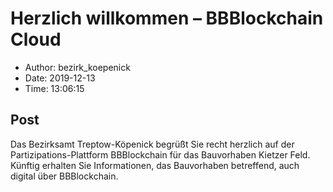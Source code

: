 # Herzlich willkommen &#8211; BBBlockchain Cloud

- Author: bezirk_koepenick
- Date: 2019-12-13
- Time: 13:06:15

## Post


<p>Das Bezirksamt Treptow-Köpenick begrüßt Sie recht herzlich auf der Partizipations-Plattform BBBlockchain für das Bauvorhaben Kietzer Feld. Künftig erhalten Sie Informationen, das Bauvorhaben betreffend, auch digital über BBBlockchain.</p>
